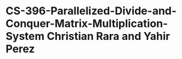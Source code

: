 # CS-396-Parallelized-Divide-and-Conquer-Matrix-Multiplication-System Christian Rara and Yahir Perez
